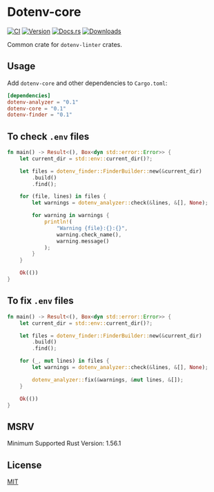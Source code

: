 # Dotenv-core

[ci-badge]: https://github.com/dotenv-linter/dotenv-linter/workflows/CI/badge.svg
[ci-url]: https://github.com/dotenv-linter/dotenv-linter/actions
[crates-badge]: https://img.shields.io/crates/v/dotenv-core
[crates-url]: https://crates.io/crates/dotenv-core
[docs-badge]: https://img.shields.io/docsrs/dotenv-core
[docs-url]: https://docs.rs/dotenv-core
[codecov-url]: https://codecov.io/gh/mgrachev/dotenv-core
[downloads-badge]: https://img.shields.io/crates/d/dotenv-analyzer
[MIT]: https://choosealicense.com/licenses/mit

[![CI][ci-badge]][ci-url]
[![Version][crates-badge]][crates-url]
[![Docs.rs][docs-badge]][docs-url]
[![Downloads][downloads-badge]][crates-url]

Common crate for `dotenv-linter` crates.

## Usage

Add `dotenv-core` and other dependencies to `Cargo.toml`:

```toml
[dependencies]
dotenv-analyzer = "0.1"
dotenv-core = "0.1"
dotenv-finder = "0.1"
```

## To check `.env` files

```rust
fn main() -> Result<(), Box<dyn std::error::Error>> {
    let current_dir = std::env::current_dir()?;

    let files = dotenv_finder::FinderBuilder::new(&current_dir)
        .build()
        .find();

    for (file, lines) in files {
        let warnings = dotenv_analyzer::check(&lines, &[], None);

        for warning in warnings {
            println!(
                "Warning {file}:{}:{}",
                warning.check_name(),
                warning.message()
            );
        }
    }

    Ok(())
}
```

## To fix `.env` files

```rust
fn main() -> Result<(), Box<dyn std::error::Error>> {
    let current_dir = std::env::current_dir()?;

    let files = dotenv_finder::FinderBuilder::new(&current_dir)
        .build()
        .find();

    for (_, mut lines) in files {
        let warnings = dotenv_analyzer::check(&lines, &[], None);

        dotenv_analyzer::fix(&warnings, &mut lines, &[]);
    }

    Ok(())
}
```

## MSRV

Minimum Supported Rust Version: 1.56.1

## License

[MIT]
